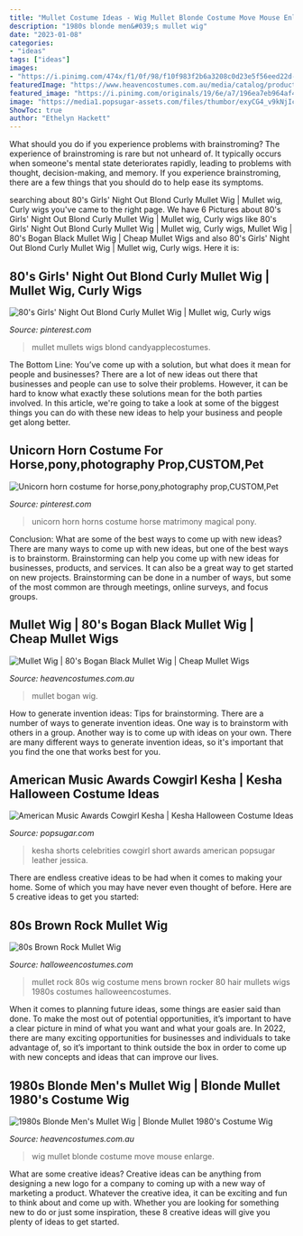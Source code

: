 ```yaml
---
title: "Mullet Costume Ideas - Wig Mullet Blonde Costume Move Mouse Enlarge"
description: "1980s blonde men&#039;s mullet wig"
date: "2023-01-08"
categories:
- "ideas"
tags: ["ideas"]
images:
- "https://i.pinimg.com/474x/f1/0f/98/f10f983f2b6a3208c0d23e5f56eed22d--mullet-wig-mullets.jpg"
featuredImage: "https://www.heavencostumes.com.au/media/catalog/product/cache/87e1f69bc93e13dd75c69321dae7010a/c/c/cc-70626-80-s-bogan-mullet-men-s-dirty-blonde-costume-wig-1100.jpg"
featured_image: "https://i.pinimg.com/originals/19/6e/a7/196ea7eb964af476fcd93d2f068bd60d.jpg"
image: "https://media1.popsugar-assets.com/files/thumbor/exyCG4_v9kNjIcEXVIgiOLtzd74/fit-in/728xorig/filters:format_auto-!!-:strip_icc-!!-/2017/08/18/893/n/1922398/79a49d7d4f748346_GettyImages-451810007/i/American-Music-Awards-Cowgirl-Kesha.jpg"
ShowToc: true
author: "Ethelyn Hackett"
---
```



What should you do if you experience problems with brainstroming?
The experience of brainstroming is rare but not unheard of. It typically occurs when someone's mental state deteriorates rapidly, leading to problems with thought, decision-making, and memory. If you experience brainstroming, there are a few things that you should do to help ease its symptoms.

	

		
searching about 80&#039;s Girls&#039; Night Out Blond Curly Mullet Wig | Mullet wig, Curly wigs you've came to the right page. We have 6 Pictures about 80&#039;s Girls&#039; Night Out Blond Curly Mullet Wig | Mullet wig, Curly wigs like 80&#039;s Girls&#039; Night Out Blond Curly Mullet Wig | Mullet wig, Curly wigs, Mullet Wig | 80&#039;s Bogan Black Mullet Wig | Cheap Mullet Wigs and also 80&#039;s Girls&#039; Night Out Blond Curly Mullet Wig | Mullet wig, Curly wigs. Here it is:
		
    
## 80&#039;s Girls&#039; Night Out Blond Curly Mullet Wig | Mullet Wig, Curly Wigs

<img loading=lazy src="https://i.pinimg.com/474x/f1/0f/98/f10f983f2b6a3208c0d23e5f56eed22d--mullet-wig-mullets.jpg" onerror="this.onerror=null;this.src='https://tse2.mm.bing.net/th?id=OIP.WR-0fVCfR_wYE4tRmujnwAAAAA&amp;pid=15.1';" alt="80&#039;s Girls&#039; Night Out Blond Curly Mullet Wig | Mullet wig, Curly wigs">

_Source: pinterest.com_

>mullet mullets wigs blond candyapplecostumes. 

	

The Bottom Line: You’ve come up with a solution, but what does it mean for people and businesses?
There are a lot of new ideas out there that businesses and people can use to solve their problems. However, it can be hard to know what exactly these solutions mean for the both parties involved. In this article, we're going to take a look at some of the biggest things you can do with these new ideas to help your business and people get along better.

    
## Unicorn Horn Costume For Horse,pony,photography Prop,CUSTOM,Pet

<img loading=lazy src="https://i.pinimg.com/originals/19/6e/a7/196ea7eb964af476fcd93d2f068bd60d.jpg" onerror="this.onerror=null;this.src='https://tse3.mm.bing.net/th?id=OIP.YEti6OR1pTz4nIYUhivzIgHaLH&amp;pid=15.1';" alt="Unicorn horn costume for horse,pony,photography prop,CUSTOM,Pet">

_Source: pinterest.com_

>unicorn horn horns costume horse matrimony magical pony. 

	

Conclusion: What are some of the best ways to come up with new ideas?
There are many ways to come up with new ideas, but one of the best ways is to brainstorm. Brainstorming can help you come up with new ideas for businesses, products, and services. It can also be a great way to get started on new projects. Brainstorming can be done in a number of ways, but some of the most common are through meetings, online surveys, and focus groups.

    
## Mullet Wig | 80&#039;s Bogan Black Mullet Wig | Cheap Mullet Wigs

<img loading=lazy src="https://www.heavencostumes.com.au/media/catalog/product/cache/87e1f69bc93e13dd75c69321dae7010a/f/o/form-70110-black-bogan-mullet-mens-curley-costume-wig-700.jpg" onerror="this.onerror=null;this.src='https://tse2.mm.bing.net/th?id=OIP.R7Y-w-UT0IFATOkIbIDZVAHaJ4&amp;pid=15.1';" alt="Mullet Wig | 80&#039;s Bogan Black Mullet Wig | Cheap Mullet Wigs">

_Source: heavencostumes.com.au_

>mullet bogan wig. 

	

How to generate invention ideas: Tips for brainstorming.
There are a number of ways to generate invention ideas. One way is to brainstorm with others in a group. Another way is to come up with ideas on your own. There are many different ways to generate invention ideas, so it's important that you find the one that works best for you.

    
## American Music Awards Cowgirl Kesha | Kesha Halloween Costume Ideas

<img loading=lazy src="https://media1.popsugar-assets.com/files/thumbor/exyCG4_v9kNjIcEXVIgiOLtzd74/fit-in/728xorig/filters:format_auto-!!-:strip_icc-!!-/2017/08/18/893/n/1922398/79a49d7d4f748346_GettyImages-451810007/i/American-Music-Awards-Cowgirl-Kesha.jpg" onerror="this.onerror=null;this.src='https://tse3.mm.bing.net/th?id=OIP.yBqIGtnTyITpqX3U5-JIiQHaLI&amp;pid=15.1';" alt="American Music Awards Cowgirl Kesha | Kesha Halloween Costume Ideas">

_Source: popsugar.com_

>kesha shorts celebrities cowgirl short awards american popsugar leather jessica. 

	

There are endless creative ideas to be had when it comes to making your home. Some of which you may have never even thought of before. Here are 5 creative ideas to get you started:

    
## 80s Brown Rock Mullet Wig

<img loading=lazy src="https://images.halloweencostumes.com/products/1798/1-1/80s-brown-rock-mullet-wig.jpg" onerror="this.onerror=null;this.src='https://tse2.mm.bing.net/th?id=OIP.vucuqSCa1hjYAS11H2Zw_QHaKl&amp;pid=15.1';" alt="80s Brown Rock Mullet Wig">

_Source: halloweencostumes.com_

>mullet rock 80s wig costume mens brown rocker 80 hair mullets wigs 1980s costumes halloweencostumes. 

	

When it comes to planning future ideas, some things are easier said than done. To make the most out of potential opportunities, it’s important to have a clear picture in mind of what you want and what your goals are. In 2022, there are many exciting opportunities for businesses and individuals to take advantage of, so it’s important to think outside the box in order to come up with new concepts and ideas that can improve our lives.

    
## 1980s Blonde Men&#039;s Mullet Wig | Blonde Mullet 1980&#039;s Costume Wig

<img loading=lazy src="https://www.heavencostumes.com.au/media/catalog/product/cache/87e1f69bc93e13dd75c69321dae7010a/c/c/cc-70626-80-s-bogan-mullet-men-s-dirty-blonde-costume-wig-1100.jpg" onerror="this.onerror=null;this.src='https://tse4.mm.bing.net/th?id=OIP.wievdg9-0JNSOjQTFkGreQHaJ4&amp;pid=15.1';" alt="1980s Blonde Men&#039;s Mullet Wig | Blonde Mullet 1980&#039;s Costume Wig">

_Source: heavencostumes.com.au_

>wig mullet blonde costume move mouse enlarge. 

	

What are some creative ideas?
Creative ideas can be anything from designing a new logo for a company to coming up with a new way of marketing a product. Whatever the creative idea, it can be exciting and fun to think about and come up with. Whether you are looking for something new to do or just some inspiration, these 8 creative ideas will give you plenty of ideas to get started.

